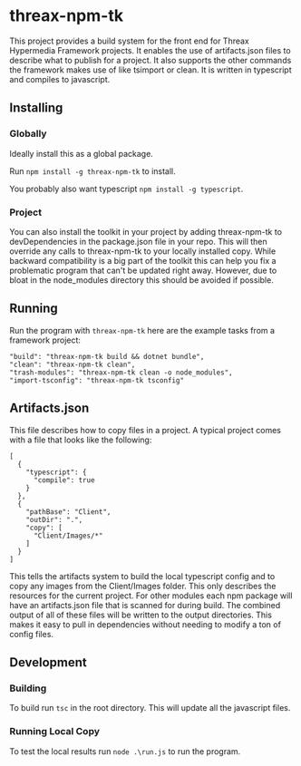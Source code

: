 # threax-npm-tk
This project provides a build system for the front end for Threax Hypermedia Framework projects. It enables the use of artifacts.json files to describe what to publish for a project. It also supports the other commands the framework makes use of like tsimport or clean. It is written in typescript and compiles to javascript.

## Installing
### Globally
Ideally install this as a global package.

Run `npm install -g threax-npm-tk` to install.

You probably also want typescript `npm install -g typescript`.

### Project
You can also install the toolkit in your project by adding threax-npm-tk to devDependencies in the package.json file in your repo. This will then override any calls to threax-npm-tk to your locally installed copy. While backward compatibility is a big part of the toolkit this can help you fix a problematic program that can't be updated right away. However, due to bloat in the node_modules directory this should be avoided if possible.

## Running
Run the program with `threax-npm-tk` here are the example tasks from a framework project:
```
"build": "threax-npm-tk build && dotnet bundle",
"clean": "threax-npm-tk clean",
"trash-modules": "threax-npm-tk clean -o node_modules",
"import-tsconfig": "threax-npm-tk tsconfig"
```

## Artifacts.json
This file describes how to copy files in a project. A typical project comes with a file that looks like the following:
```
[
  {
    "typescript": {
      "compile": true
    }
  },
  {
    "pathBase": "Client",
    "outDir": ".",
    "copy": [
      "Client/Images/*"
    ]
  }
]
```
This tells the artifacts system to build the local typescript config and to copy any images from the Client/Images folder. This only describes the resources for the current project. For other modules each npm package will have an artifacts.json file that is scanned for during build. The combined output of all of these files will be written to the output directories. This makes it easy to pull in dependencies without needing to modify a ton of config files.

## Development

### Building
To build run `tsc` in the root directory. This will update all the javascript files.

### Running Local Copy
To test the local results run `node .\run.js` to run the program.
